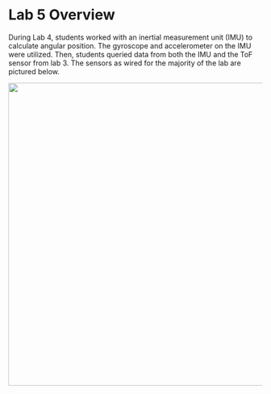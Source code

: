 # Lab 5 Overview
During Lab 4, students worked with an inertial measurement  unit (IMU) to calculate angular position. The gyroscope and accelerometer on the IMU were utilized. Then, students queried data from both the IMU and the ToF sensor from lab 3. The sensors as wired for the majority of the lab are pictured below.  



<img src="wiring.jpg" class="img-responsive" alt="" width= 600> 
